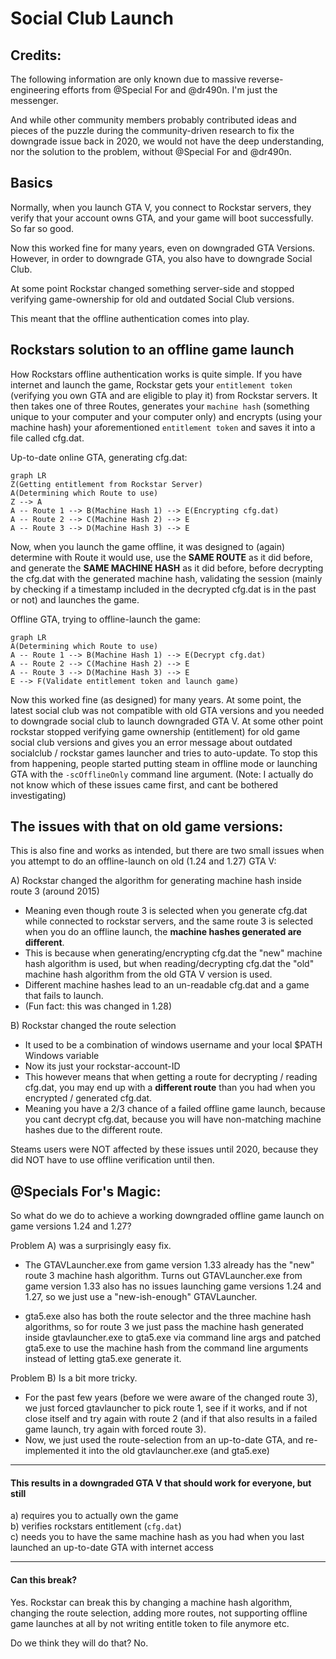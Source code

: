# Social Club Launch

## Credits:

The following information are only known due to massive reverse-engineering efforts from @Special For and @dr490n. I'm just the messenger. 

And while other community members probably contributed ideas and pieces of the puzzle during the community-driven research to fix the downgrade issue back in 2020, we would not have the deep understanding, nor the solution to the problem, without @Special For and @dr490n.

## Basics

Normally, when you launch GTA V, you connect to Rockstar servers, they verify that your account owns GTA, and your game will boot successfully. So far so good.

Now this worked fine for many years, even on downgraded GTA Versions. However, in order to downgrade GTA, you also have to downgrade Social Club.  

At some point Rockstar changed something server-side and stopped verifying game-ownership for old and outdated Social Club versions.

This meant that the offline authentication comes into play.

## Rockstars solution to an offline game launch

How Rockstars offline authentication works is quite simple. If you have internet and launch the game, Rockstar gets your `entitlement token` (verifying you own GTA and are eligible to play it) from Rockstar servers. It then takes one of three Routes, generates your `machine hash` (something unique to your computer and your computer only) and encrypts (using your machine hash) your aforementioned `entitlement token` and saves it into a file called cfg.dat.

Up-to-date online GTA, generating cfg.dat:

```mermaid
graph LR
Z(Getting entitlement from Rockstar Server)
A(Determining which Route to use)
Z --> A 
A -- Route 1 --> B(Machine Hash 1) --> E(Encrypting cfg.dat)
A -- Route 2 --> C(Machine Hash 2) --> E
A -- Route 3 --> D(Machine Hash 3) --> E
```

Now, when you launch the game offline, it was designed to (again) determine with Route it would use, use the **SAME ROUTE** as it did before, and generate the **SAME MACHINE HASH** as it did before, before decrypting the cfg.dat with the generated machine hash, validating the session (mainly by checking if a timestamp included in the decrypted cfg.dat is in the past or not) and launches the game.

Offline GTA, trying to offline-launch the game:

```mermaid
graph LR
A(Determining which Route to use)
A -- Route 1 --> B(Machine Hash 1) --> E(Decrypt cfg.dat)
A -- Route 2 --> C(Machine Hash 2) --> E
A -- Route 3 --> D(Machine Hash 3) --> E
E --> F(Validate entitlement token and launch game)
```

Now this worked fine (as designed) for many years. 
At some point, the latest social club was not compatible with old GTA versions and you needed to downgrade social club to launch downgraded GTA V. 
At some other point rockstar stopped verifying game ownership (entitlement) for old game  social club versions and gives you an error message about outdated socialclub / rockstar games launcher and tries to auto-update. 
To stop this from happening, people started putting steam in offline mode or launching GTA with the `-scOfflineOnly` command line argument.
(Note: I actually do not know which of these issues came first, and cant be bothered investigating)  

## The issues with that on old game versions:

This is also fine and works as intended, but there are two small issues when you attempt to do an offline-launch on old (1.24 and 1.27) GTA V:

A)  Rockstar changed the algorithm for generating machine hash inside route 3 (around 2015)
* Meaning even though route 3 is selected when you generate cfg.dat while connected to rockstar servers, and the same route 3 is selected when you do an offline launch, the **machine hashes generated are different**.
* This is because when generating/encrypting cfg.dat the "new" machine hash algorithm is used, but when reading/decrypting cfg.dat the "old" machine hash algorithm from the old GTA V version is used.
* Different machine hashes lead to an un-readable cfg.dat and a game that fails to launch.
* (Fun fact: this was changed in 1.28)
 
 B) Rockstar changed the route selection
 * It used to be a combination of windows username and your local $PATH Windows variable
 * Now its just your rockstar-account-ID
 * This however means that when getting a route for decrypting / reading cfg.dat, you may end up with a **different route** than you had when you encrypted / generated cfg.dat. 
 * Meaning you have a 2/3 chance of a failed offline game launch, because you cant decrypt cfg.dat, because you will have non-matching machine hashes due to the different route.

Steams users were NOT affected by these issues until 2020, because they did NOT have to use offline verification until then.

## @Specials For's Magic:

So what do we do to achieve a working downgraded offline game launch on game versions 1.24 and 1.27?


Problem A) was a surprisingly easy fix.

* The GTAVLauncher.exe from game version 1.33 already has the "new" route 3 machine hash algorithm. Turns out GTAVLauncher.exe from game version 1.33 also has no issues launching game versions 1.24 and 1.27, so we just use a "new-ish-enough" GTAVLauncher.

* gta5.exe also has both the route selector and the three machine hash algorithms, so for route 3 we just pass the machine hash generated inside gtavlauncher.exe to gta5.exe via command line args and patched gta5.exe to use the machine hash from the command line arguments instead of letting gta5.exe generate it.

Problem B) Is a bit more tricky.

* For the past few years (before we were aware of the changed route 3), we just forced gtavlauncher to pick route 1, see if it works, and if not close itself and try again with route 2 (and if that also results in a failed game launch, try again with forced route 3).
* Now, we just used the route-selection from an up-to-date GTA, and re-implemented it into the old gtavlauncher.exe (and gta5.exe)

----
#### This results in a downgraded GTA V that should work for everyone, but still    
a) requires you to actually own the game  
b) verifies rockstars entitlement (`cfg.dat`)  
c) needs you to have the same machine hash as you had when you last launched an up-to-date GTA with internet access  

----

#### Can this break?   

Yes. Rockstar can break this by changing a machine hash algorithm, changing the route selection, adding more routes, not supporting offline game launches at all by not writing entitle token to file anymore etc.

Do we think they will do that? No.
